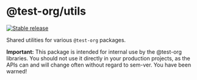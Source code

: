 # @test-org/utils

[![Stable release](https://img.shields.io/npm/v/@test-org/utils.svg)](https://npm.im/@test-org/utils)

Shared utilities for various `@test-org` packages.

**Important:** This package is intended for internal use by the @test-org libraries. You should not use it directly in your production projects, as the APIs can and will change often without regard to sem-ver. You have been warned!
